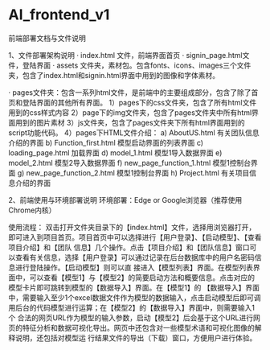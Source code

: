 # AI_frontend_v1
前端部署文档与文件说明

1、文件部署架构说明
· index.html 文件，前端界面首页
· signin_page.html文件，登陆界面
· assets 文件夹，素材包。包含fonts、icons、images三个文件夹，包含了index.html和signin.html界面中用到的图像和字体素材。

· pages文件夹：包含一系列html文件，是前端中的主要组成部分，包含了除了首页和登陆界面的其他所有界面。
1）pages下的css文件夹，包含了所有html文件用到的css样式内容
2）page下的img文件夹，包含了pages文件夹中所有html界面用到的图片素材
3）js文件夹，包含了pages文件夹下所有html界面用到的script功能代码。
4）pages下HTML文件介绍：
	a) AboutUS.html	有关团队信息介绍的界面
	b) Function_first.html	模型启动界面的列表界面
	c) loading_page.html	加载界面
	d) model_1.html		模型1导入数据界面
	e) model_2.html		模型2导入数据界面
	f) new_page_function_1.html	模型1控制台界面
	g) new_page_function_2.html	模型1控制台界面
	h) Project.html	有关项目信息介绍的界面

2、前端使用与环境部署说明
环境部署：Edge or Google浏览器（推荐使用Chrome内核）

使用流程：
       双击打开文件夹目录下的【index.html】文件，选择用浏览器打开，即可进入到项目首页。项目首页中可以选择进行【用户登录】、【启动模型】、【查看项目介绍】和【团队
信息】几个操作。点击【项目介绍】和【团队信息】窗口可以查看有关信息，选择【用户登录】可以通过记录在后台数据库中的用户名密码信息进行登陆操作。【启动模型】则可以直
接进入【模型列表】界面。在模型列表界面中，可以查看【模型1】与【模型2】的简要启动方法和概要信息。点击对应的模型卡片即可跳转到模型的【数据导入】界面。在【模型1】的
【数据导入】界面中，需要输入至少1个excel数据文件作为模型的数据输入，点击启动模型后即可调用后台的代码模型进行运算；在【模型2】的【数据导入】界面中，则需要输入1个
合法的网页URL作为模型的输入参数，启动【模型2】后会基于这个URL进行网页的特征分析和数据可视化导出。网页中还包含对一些模型术语和可视化图像的解释说明，还包括对模型运
行结果文件的导出（下载）窗口，方便用户进行体验。
